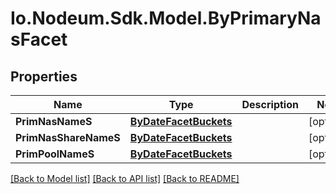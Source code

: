 # Io.Nodeum.Sdk.Model.ByPrimaryNasFacet
## Properties

Name | Type | Description | Notes
------------ | ------------- | ------------- | -------------
**PrimNasNameS** | [**ByDateFacetBuckets**](ByDateFacetBuckets.md) |  | [optional] 
**PrimNasShareNameS** | [**ByDateFacetBuckets**](ByDateFacetBuckets.md) |  | [optional] 
**PrimPoolNameS** | [**ByDateFacetBuckets**](ByDateFacetBuckets.md) |  | [optional] 

[[Back to Model list]](../README.md#documentation-for-models) [[Back to API list]](../README.md#documentation-for-api-endpoints) [[Back to README]](../README.md)

